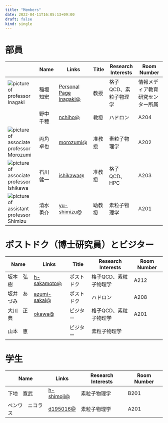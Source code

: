 ```yaml
---
title: "Members"
date: 2022-04-11T16:05:13+09:00
draft: false
kind: single
---
```


# 部員
| | Name | Links | Title | Research Interests | Room Number |
| --- | ---- | ---- | ---- | ---- | ---- |
| ![picture of professor Inagaki](/members/inagaki2_2009.JPG) | 稲垣　知宏 | [Personal Page](https://home.hiroshima-u.ac.jp/inagaki/) [inagaki@](mailto:inagaki@hiroshima-u.ac.jp) | 教授 | 格子QCD、素粒子物理学 | 情報メディア教育研究センター所属 |
|  | 野中　千穂 | [nchiho@](mailto:nchiho@hiroshima-u.ac.jp) | 教授 | ハドロン | A204 |
| ![picture of associate professor Morozumi](/members/morozumi.JPG) | 両角　卓也 | [morozumi@](mailto:morozumi@hiroshima-u.ac.jp) | 准教授 | 素粒子物理学 | A202 |
| ![picture of associate professor Ishikawa](/members/ishikawa_20210104.JPG) | 石川　健一 | [ishikawa@](mailto:ishikawa@hiroshima-u.ac.jp) | 准教授 | 格子QCD、HPC | A203 |
| ![picture of assistant professor Shimizu](/members/YusukeShimizu_trim.jpg) | 清水　勇介 | [yu-shimizu@](mailto:yu-shimizu@hiroshima-u.ac.jp) | 助教授 | 素粒子物理学 | A201 |

#  ポストドク（博士研究員）とビジター 
| Name | Links | Title | Research Interests | Room Number |
| ---- | ---- | ---- | ---- | ---- |
| 坂本　弘樹 | [h-sakamoto@](h-sakamoto@hiroshima-u.ac.jp) | ポストドク | 格子QCD、素粒子物理学 | A212 |
| 坂井　あづみ | [azumi-sakai@](mailto:azumi-sakai@hiroshima-u.ac.jp) | ポストドク | ハドロン | A208 |
| 大川　正典 | [okawa@](okawa@sci.hiroshima-u.ac.jp) | ビジター | 格子QCD、素粒子物理学 | A201 |
| 山本　恵 |  | ビジター | 素粒子物理学 |  |

# 学生
| Name | Links | Research Interests | Room Number |
| ---- | ---- | ---- | ---- |
| 下地　寛武 | [h-shimoji@](mailto:h-shimoji@hiroshima-u.ac.jp) | 素粒子物理学 | B201 |
| ベンワ　ニコラス | [d195016@](d195016@hiroshima-u.ac.jp) | 素粒子物理学 | A201 |
